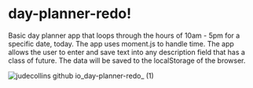# day-planner-redo!
Basic day planner app that loops through the hours of 10am - 5pm for a specific date, today. The app uses moment.js to handle time. The app allows the user to enter and save text into any description field that has a class of future. The data will be saved to the localStorage of the browser.




![judecollins github io_day-planner-redo_ (1)](https://user-images.githubusercontent.com/91752290/146112682-7b65e215-e339-45e9-844a-02694da81bf3.png)

